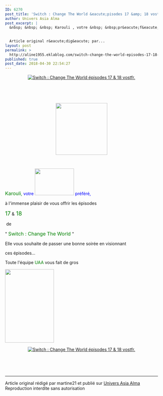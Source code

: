 ```yaml
---
ID: 6270
post_title: 'Switch : Change The World &eacute;pisodes 17 &amp; 18 vostfr.'
author: Univers Asia Alma
post_excerpt: |
  &nbsp; &nbsp; &nbsp; Karouli , votre &nbsp; &nbsp;pr&eacute;f&eacute;r&eacute;,&nbsp; &agrave; l'immense plaisir de vous offrir les &eacute;pisodes 17 &amp; 18 &nbsp;de&nbsp; " Switch : Change The World " Elle vous souhaite de passer une bonne soir&eacute;e en visionnant ces &eacute;pisodes... Toute l'&eacute;quipe UAA vous fait de gros
  
  
  Article original r&eacute;dig&eacute; par...
layout: post
permalink: >
  http://aline1955.eklablog.com/switch-change-the-world-episodes-17-18-vostfr-a144551676
published: true
post_date: 2018-04-30 22:54:27
---
```

<p style="text-align: center;"><a href="http://ekladata.com/QzZ-MRJU6bPD3d-360aR_E7DlvQ.png"><img src="https://united-subs.dearclouds.com/wp-content/uploads/2018/05/87fb19b441d28b8963c059736e8597ec.jpg" alt="Switch : Change The World &eacute;pisodes 17 &amp; 18 vostfr."/></a></p>
<p style="text-align: center;">&nbsp;</p>
<p style="text-align: center;">&nbsp;</p>
<p style="text-align: center;"><img src="http://ekladata.com/dS7Aj5S_YTkJpivhVB5SWxXzdZY@170x171.gif" width="170" height="171" alt=""/></p>
<p>&nbsp;</p>
<p><span style="color: #008000;"><span style="font-size: 12pt;">Karouli</span>, <span style="color: #0000ff;">votre</span>&nbsp;<img src="http://ekladata.com/MCA6IBb2FOZWG0yFOpa19wn5hdE@129x88.gif" width="129" height="88" alt=""/><span style="color: #0000ff;">&nbsp;pr&eacute;f&eacute;r&eacute;,&nbsp;</span></span></p>
<p>&agrave; l'immense plaisir de vous offrir les &eacute;pisodes</p>
<p><span style="color: #008000; font-size: 14pt;">17</span> &amp;<span style="color: #008000; font-size: 14pt;"> 18</span></p>
<p>&nbsp;de&nbsp;</p>
<p>" <span style="color: #008000; font-size: 12pt;">Switch : Change The World </span>"</p>
<p>Elle vous souhaite de passer une bonne soir&eacute;e en visionnant</p>
<p>ces &eacute;pisodes...</p>
<p>Toute l'&eacute;quipe <span style="color: #008000;">UAA</span> vous fait de gros</p>
<p><img src="http://ekladata.com/Gk0Zb46FcuZMi58O-Kxpp01wnZw@161x242.gif" width="161" height="242" alt=""/></p>
<p style="text-align: center;"><a href="http://ekladata.com/BFmDYDmC9HWsZCR35mcVo-L6xjU.gif"><img src="http://ekladata.com/BFmDYDmC9HWsZCR35mcVo-L6xjU.gif" alt="Switch : Change The World &eacute;pisodes 17 &amp; 18 vostfr."/></a></p><br /><br /><br /><hr />Article original rédigé par martine21 et publié sur <a href="http://aline1955.eklablog.com/">Univers Asia Alma</a> <br /> Reproduction interdite sans autorisation